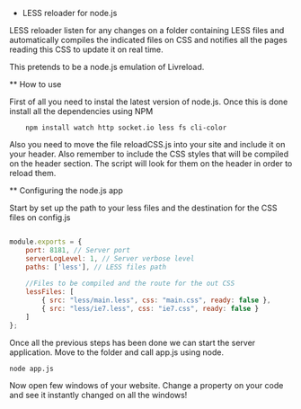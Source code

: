 * LESS reloader for node.js

LESS reloader listen for any changes on a folder containing LESS files and automatically compiles the indicated files on CSS and notifies all the pages reading this CSS to update it on real time.

This pretends to be a node.js emulation of Livreload.

** How to use

First of all you need to instal the latest version of node.js. Once this is done install all the dependencies using NPM
```
	npm install watch http socket.io less fs cli-color
```
	
Also you need to move the file reloadCSS.js into your site and include it on your header. Also remember to include the CSS styles that will be compiled on the header section. The script will look for them on the header in order to reload them.

** Configuring the node.js app

Start by set up the path to your less files and the destination for the CSS files on config.js

```javascript

module.exports = {
	port: 8181, // Server port
	serverLogLevel: 1, // Server verbose level
	paths: ['less'], // LESS files path
	
	//Files to be compiled and the route for the out CSS
	lessFiles: [
		{ src: "less/main.less", css: "main.css", ready: false },
		{ src: "less/ie7.less", css: "ie7.css", ready: false }
	]
};

```

Once all the previous steps has been done we can start the server application. Move to the folder and call app.js using node.

	node app.js
	
Now open few windows of your website. Change a property on your code and see it instantly changed on all the windows!
